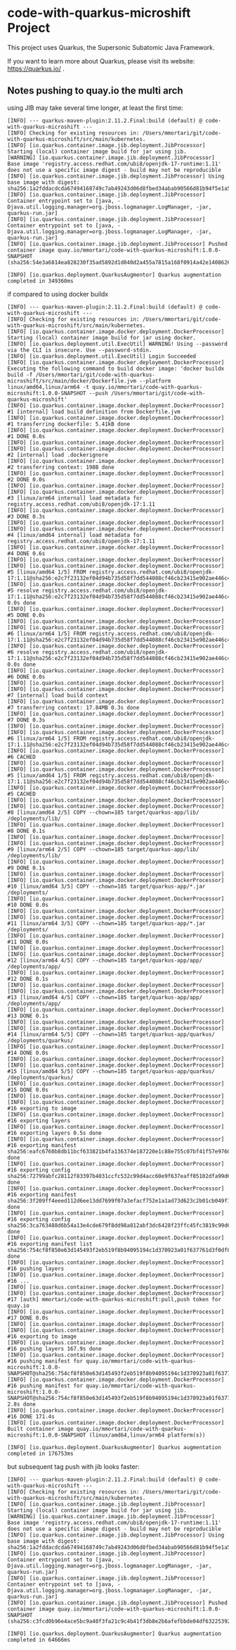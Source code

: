 # code-with-quarkus-microshift Project

This project uses Quarkus, the Supersonic Subatomic Java Framework.

If you want to learn more about Quarkus, please visit its website: https://quarkus.io/ .

## Notes pushing to quay.io the multi arch

using JIB may take several time longer, at least the first time:

```
[INFO] --- quarkus-maven-plugin:2.11.2.Final:build (default) @ code-with-quarkus-microshift ---
[INFO] Checking for existing resources in: /Users/mmortari/git/code-with-quarkus-microshift/src/main/kubernetes.
[INFO] [io.quarkus.container.image.jib.deployment.JibProcessor] Starting (local) container image build for jar using jib.
[WARNING] [io.quarkus.container.image.jib.deployment.JibProcessor] Base image 'registry.access.redhat.com/ubi8/openjdk-17-runtime:1.11' does not use a specific image digest - build may not be reproducible
[INFO] [io.quarkus.container.image.jib.deployment.JibProcessor] Using base image with digest: sha256:1a2fddacdcda67494168749c7ab49243d06d8fbed34abab90566d81b94f5e1a5
[INFO] [io.quarkus.container.image.jib.deployment.JibProcessor] Container entrypoint set to [java, -Djava.util.logging.manager=org.jboss.logmanager.LogManager, -jar, quarkus-run.jar]
[INFO] [io.quarkus.container.image.jib.deployment.JibProcessor] Container entrypoint set to [java, -Djava.util.logging.manager=org.jboss.logmanager.LogManager, -jar, quarkus-run.jar]
[INFO] [io.quarkus.container.image.jib.deployment.JibProcessor] Pushed container image quay.io/mmortari/code-with-quarkus-microshift:1.0.0-SNAPSHOT (sha256:54e3a6814ea828230f35ad5892d1d040d2a455a7815a168f0914a42e14086264)

[INFO] [io.quarkus.deployment.QuarkusAugmentor] Quarkus augmentation completed in 349360ms
```

if compared to using docker buildx

```
[INFO] --- quarkus-maven-plugin:2.11.2.Final:build (default) @ code-with-quarkus-microshift ---
[INFO] Checking for existing resources in: /Users/mmortari/git/code-with-quarkus-microshift/src/main/kubernetes.
[INFO] [io.quarkus.container.image.docker.deployment.DockerProcessor] Starting (local) container image build for jar using docker.
[INFO] [io.quarkus.deployment.util.ExecUtil] WARNING! Using --password via the CLI is insecure. Use --password-stdin.
[INFO] [io.quarkus.deployment.util.ExecUtil] Login Succeeded
[INFO] [io.quarkus.container.image.docker.deployment.DockerProcessor] Executing the following command to build docker image: 'docker buildx build -f /Users/mmortari/git/code-with-quarkus-microshift/src/main/docker/Dockerfile.jvm --platform linux/amd64,linux/arm64 -t quay.io/mmortari/code-with-quarkus-microshift:1.0.0-SNAPSHOT --push /Users/mmortari/git/code-with-quarkus-microshift'
[INFO] [io.quarkus.container.image.docker.deployment.DockerProcessor] #1 [internal] load build definition from Dockerfile.jvm
[INFO] [io.quarkus.container.image.docker.deployment.DockerProcessor] #1 transferring dockerfile: 5.41kB done
[INFO] [io.quarkus.container.image.docker.deployment.DockerProcessor] #1 DONE 0.0s
[INFO] [io.quarkus.container.image.docker.deployment.DockerProcessor] 
[INFO] [io.quarkus.container.image.docker.deployment.DockerProcessor] #2 [internal] load .dockerignore
[INFO] [io.quarkus.container.image.docker.deployment.DockerProcessor] #2 transferring context: 198B done
[INFO] [io.quarkus.container.image.docker.deployment.DockerProcessor] #2 DONE 0.0s
[INFO] [io.quarkus.container.image.docker.deployment.DockerProcessor] 
[INFO] [io.quarkus.container.image.docker.deployment.DockerProcessor] #3 [linux/arm64 internal] load metadata for registry.access.redhat.com/ubi8/openjdk-17:1.11
[INFO] [io.quarkus.container.image.docker.deployment.DockerProcessor] #3 DONE 0.3s
[INFO] [io.quarkus.container.image.docker.deployment.DockerProcessor] 
[INFO] [io.quarkus.container.image.docker.deployment.DockerProcessor] #4 [linux/amd64 internal] load metadata for registry.access.redhat.com/ubi8/openjdk-17:1.11
[INFO] [io.quarkus.container.image.docker.deployment.DockerProcessor] #4 DONE 0.6s
[INFO] [io.quarkus.container.image.docker.deployment.DockerProcessor] 
[INFO] [io.quarkus.container.image.docker.deployment.DockerProcessor] #5 [linux/amd64 1/5] FROM registry.access.redhat.com/ubi8/openjdk-17:1.11@sha256:e2c7f23132ef04d94b735d58f7dd544088cf46cb23415e902ae446c45fc9268a
[INFO] [io.quarkus.container.image.docker.deployment.DockerProcessor] #5 resolve registry.access.redhat.com/ubi8/openjdk-17:1.11@sha256:e2c7f23132ef04d94b735d58f7dd544088cf46cb23415e902ae446c45fc9268a 0.0s done
[INFO] [io.quarkus.container.image.docker.deployment.DockerProcessor] #5 DONE 0.0s
[INFO] [io.quarkus.container.image.docker.deployment.DockerProcessor] 
[INFO] [io.quarkus.container.image.docker.deployment.DockerProcessor] #6 [linux/arm64 1/5] FROM registry.access.redhat.com/ubi8/openjdk-17:1.11@sha256:e2c7f23132ef04d94b735d58f7dd544088cf46cb23415e902ae446c45fc9268a
[INFO] [io.quarkus.container.image.docker.deployment.DockerProcessor] #6 resolve registry.access.redhat.com/ubi8/openjdk-17:1.11@sha256:e2c7f23132ef04d94b735d58f7dd544088cf46cb23415e902ae446c45fc9268a 0.0s done
[INFO] [io.quarkus.container.image.docker.deployment.DockerProcessor] #6 DONE 0.0s
[INFO] [io.quarkus.container.image.docker.deployment.DockerProcessor] 
[INFO] [io.quarkus.container.image.docker.deployment.DockerProcessor] #7 [internal] load build context
[INFO] [io.quarkus.container.image.docker.deployment.DockerProcessor] #7 transferring context: 17.84MB 0.3s done
[INFO] [io.quarkus.container.image.docker.deployment.DockerProcessor] #7 DONE 0.3s
[INFO] [io.quarkus.container.image.docker.deployment.DockerProcessor] 
[INFO] [io.quarkus.container.image.docker.deployment.DockerProcessor] #6 [linux/arm64 1/5] FROM registry.access.redhat.com/ubi8/openjdk-17:1.11@sha256:e2c7f23132ef04d94b735d58f7dd544088cf46cb23415e902ae446c45fc9268a
[INFO] [io.quarkus.container.image.docker.deployment.DockerProcessor] #6 CACHED
[INFO] [io.quarkus.container.image.docker.deployment.DockerProcessor] 
[INFO] [io.quarkus.container.image.docker.deployment.DockerProcessor] #5 [linux/amd64 1/5] FROM registry.access.redhat.com/ubi8/openjdk-17:1.11@sha256:e2c7f23132ef04d94b735d58f7dd544088cf46cb23415e902ae446c45fc9268a
[INFO] [io.quarkus.container.image.docker.deployment.DockerProcessor] #5 CACHED
[INFO] [io.quarkus.container.image.docker.deployment.DockerProcessor] 
[INFO] [io.quarkus.container.image.docker.deployment.DockerProcessor] #8 [linux/amd64 2/5] COPY --chown=185 target/quarkus-app/lib/ /deployments/lib/
[INFO] [io.quarkus.container.image.docker.deployment.DockerProcessor] #8 DONE 0.1s
[INFO] [io.quarkus.container.image.docker.deployment.DockerProcessor] 
[INFO] [io.quarkus.container.image.docker.deployment.DockerProcessor] #9 [linux/arm64 2/5] COPY --chown=185 target/quarkus-app/lib/ /deployments/lib/
[INFO] [io.quarkus.container.image.docker.deployment.DockerProcessor] #9 DONE 0.1s
[INFO] [io.quarkus.container.image.docker.deployment.DockerProcessor] 
[INFO] [io.quarkus.container.image.docker.deployment.DockerProcessor] #10 [linux/amd64 3/5] COPY --chown=185 target/quarkus-app/*.jar /deployments/
[INFO] [io.quarkus.container.image.docker.deployment.DockerProcessor] #10 DONE 0.0s
[INFO] [io.quarkus.container.image.docker.deployment.DockerProcessor] 
[INFO] [io.quarkus.container.image.docker.deployment.DockerProcessor] #11 [linux/arm64 3/5] COPY --chown=185 target/quarkus-app/*.jar /deployments/
[INFO] [io.quarkus.container.image.docker.deployment.DockerProcessor] #11 DONE 0.0s
[INFO] [io.quarkus.container.image.docker.deployment.DockerProcessor] 
[INFO] [io.quarkus.container.image.docker.deployment.DockerProcessor] #12 [linux/arm64 4/5] COPY --chown=185 target/quarkus-app/app/ /deployments/app/
[INFO] [io.quarkus.container.image.docker.deployment.DockerProcessor] #12 DONE 0.1s
[INFO] [io.quarkus.container.image.docker.deployment.DockerProcessor] 
[INFO] [io.quarkus.container.image.docker.deployment.DockerProcessor] #13 [linux/amd64 4/5] COPY --chown=185 target/quarkus-app/app/ /deployments/app/
[INFO] [io.quarkus.container.image.docker.deployment.DockerProcessor] #13 DONE 0.1s
[INFO] [io.quarkus.container.image.docker.deployment.DockerProcessor] 
[INFO] [io.quarkus.container.image.docker.deployment.DockerProcessor] #14 [linux/arm64 5/5] COPY --chown=185 target/quarkus-app/quarkus/ /deployments/quarkus/
[INFO] [io.quarkus.container.image.docker.deployment.DockerProcessor] #14 DONE 0.0s
[INFO] [io.quarkus.container.image.docker.deployment.DockerProcessor] 
[INFO] [io.quarkus.container.image.docker.deployment.DockerProcessor] #15 [linux/amd64 5/5] COPY --chown=185 target/quarkus-app/quarkus/ /deployments/quarkus/
[INFO] [io.quarkus.container.image.docker.deployment.DockerProcessor] #15 DONE 0.0s
[INFO] [io.quarkus.container.image.docker.deployment.DockerProcessor] 
[INFO] [io.quarkus.container.image.docker.deployment.DockerProcessor] #16 exporting to image
[INFO] [io.quarkus.container.image.docker.deployment.DockerProcessor] #16 exporting layers
[INFO] [io.quarkus.container.image.docker.deployment.DockerProcessor] #16 exporting layers 0.5s done
[INFO] [io.quarkus.container.image.docker.deployment.DockerProcessor] #16 exporting manifest sha256:eafc6760b8db11bcf633821b4fa136374e187220e1c88e755c07bf41f57e9760 done
[INFO] [io.quarkus.container.image.docker.deployment.DockerProcessor] #16 exporting config sha256:72799abfc28112f83397b4031ccfc532c99d4acc60e9f637eaff05102dfa99d6 done
[INFO] [io.quarkus.container.image.docker.deployment.DockerProcessor] #16 exporting manifest sha256:3f209ff4eeed112d6ee13dd7699f07a3efacf752e1a1ad73d623c2b01cb049f1 done
[INFO] [io.quarkus.container.image.docker.deployment.DockerProcessor] #16 exporting config sha256:3ca763488d6b54a13e4cde679f8dd98a812abf3dc6428f23ffc45fc3819c99d6 done
[INFO] [io.quarkus.container.image.docker.deployment.DockerProcessor] #16 exporting manifest list sha256:754cf8f850e63d145493f2eb519f8b94095194c1d370923a01f637761d3f0df0 done
[INFO] [io.quarkus.container.image.docker.deployment.DockerProcessor] #16 pushing layers
[INFO] [io.quarkus.container.image.docker.deployment.DockerProcessor] #16 ...
[INFO] [io.quarkus.container.image.docker.deployment.DockerProcessor] 
[INFO] [io.quarkus.container.image.docker.deployment.DockerProcessor] #17 [auth] mmortari/code-with-quarkus-microshift:pull,push token for quay.io
[INFO] [io.quarkus.container.image.docker.deployment.DockerProcessor] #17 DONE 0.0s
[INFO] [io.quarkus.container.image.docker.deployment.DockerProcessor] 
[INFO] [io.quarkus.container.image.docker.deployment.DockerProcessor] #16 exporting to image
[INFO] [io.quarkus.container.image.docker.deployment.DockerProcessor] #16 pushing layers 167.9s done
[INFO] [io.quarkus.container.image.docker.deployment.DockerProcessor] #16 pushing manifest for quay.io/mmortari/code-with-quarkus-microshift:1.0.0-SNAPSHOT@sha256:754cf8f850e63d145493f2eb519f8b94095194c1d370923a01f637761d3f0df0
[INFO] [io.quarkus.container.image.docker.deployment.DockerProcessor] #16 pushing manifest for quay.io/mmortari/code-with-quarkus-microshift:1.0.0-SNAPSHOT@sha256:754cf8f850e63d145493f2eb519f8b94095194c1d370923a01f637761d3f0df0 2.8s done
[INFO] [io.quarkus.container.image.docker.deployment.DockerProcessor] #16 DONE 171.4s
[INFO] [io.quarkus.container.image.docker.deployment.DockerProcessor] Built container image quay.io/mmortari/code-with-quarkus-microshift:1.0.0-SNAPSHOT (linux/amd64,linux/arm64 platform(s))

[INFO] [io.quarkus.deployment.QuarkusAugmentor] Quarkus augmentation completed in 176753ms
```

but subsequent tag push with jib looks faster:

```
[INFO] --- quarkus-maven-plugin:2.11.2.Final:build (default) @ code-with-quarkus-microshift ---
[INFO] Checking for existing resources in: /Users/mmortari/git/code-with-quarkus-microshift/src/main/kubernetes.
[INFO] [io.quarkus.container.image.jib.deployment.JibProcessor] Starting (local) container image build for jar using jib.
[WARNING] [io.quarkus.container.image.jib.deployment.JibProcessor] Base image 'registry.access.redhat.com/ubi8/openjdk-17-runtime:1.11' does not use a specific image digest - build may not be reproducible
[INFO] [io.quarkus.container.image.jib.deployment.JibProcessor] Using base image with digest: sha256:1a2fddacdcda67494168749c7ab49243d06d8fbed34abab90566d81b94f5e1a5
[INFO] [io.quarkus.container.image.jib.deployment.JibProcessor] Container entrypoint set to [java, -Djava.util.logging.manager=org.jboss.logmanager.LogManager, -jar, quarkus-run.jar]
[INFO] [io.quarkus.container.image.jib.deployment.JibProcessor] Container entrypoint set to [java, -Djava.util.logging.manager=org.jboss.logmanager.LogManager, -jar, quarkus-run.jar]
[INFO] [io.quarkus.container.image.jib.deployment.JibProcessor] Pushed container image quay.io/mmortari/code-with-quarkus-microshift:1.0.0-SNAPSHOT (sha256:c3fcd0b96e4ace5bc9a40f3fa21c9c4b41f3db8e2b6afefbbde04df632253929)

[INFO] [io.quarkus.deployment.QuarkusAugmentor] Quarkus augmentation completed in 64666ms
```

<!--
## Running the application in dev mode

You can run your application in dev mode that enables live coding using:
```shell script
./mvnw compile quarkus:dev
```

> **_NOTE:_**  Quarkus now ships with a Dev UI, which is available in dev mode only at http://localhost:8080/q/dev/.

## Packaging and running the application

The application can be packaged using:
```shell script
./mvnw package
```
It produces the `quarkus-run.jar` file in the `target/quarkus-app/` directory.
Be aware that it’s not an _über-jar_ as the dependencies are copied into the `target/quarkus-app/lib/` directory.

The application is now runnable using `java -jar target/quarkus-app/quarkus-run.jar`.

If you want to build an _über-jar_, execute the following command:
```shell script
./mvnw package -Dquarkus.package.type=uber-jar
```

The application, packaged as an _über-jar_, is now runnable using `java -jar target/*-runner.jar`.

## Creating a native executable

You can create a native executable using: 
```shell script
./mvnw package -Pnative
```

Or, if you don't have GraalVM installed, you can run the native executable build in a container using: 
```shell script
./mvnw package -Pnative -Dquarkus.native.container-build=true
```

You can then execute your native executable with: `./target/code-with-quarkus-microshift-1.0.0-SNAPSHOT-runner`

If you want to learn more about building native executables, please consult https://quarkus.io/guides/maven-tooling.

## Related Guides

- SmallRye OpenAPI ([guide](https://quarkus.io/guides/openapi-swaggerui)): Document your REST APIs with OpenAPI - comes with Swagger UI
- RESTEasy Reactive ([guide](https://quarkus.io/guides/resteasy-reactive)): A JAX-RS implementation utilizing build time processing and Vert.x. This extension is not compatible with the quarkus-resteasy extension, or any of the extensions that depend on it.
- Kubernetes ([guide](https://quarkus.io/guides/kubernetes)): Generate Kubernetes resources from annotations

## Provided Code

### RESTEasy Reactive

Easily start your Reactive RESTful Web Services

[Related guide section...](https://quarkus.io/guides/getting-started-reactive#reactive-jax-rs-resources)
-->